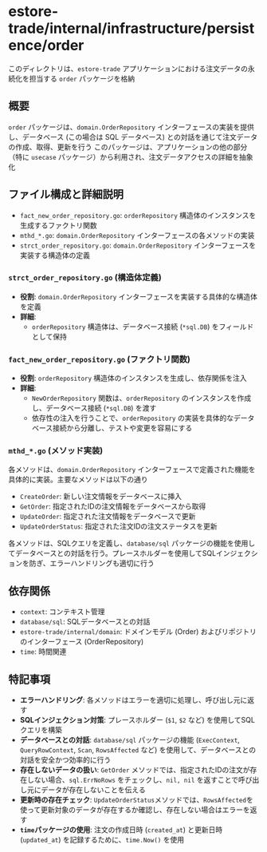 # estore-trade/internal/infrastructure/persistence/order

このディレクトリは、`estore-trade` アプリケーションにおける注文データの永続化を担当する `order` パッケージを格納

## 概要

`order` パッケージは、`domain.OrderRepository` インターフェースの実装を提供し、データベース (この場合は SQL データベース) との対話を通じて注文データの作成、取得、更新を行う
このパッケージは、アプリケーションの他の部分（特に `usecase` パッケージ）から利用され、注文データアクセスの詳細を抽象化

## ファイル構成と詳細説明

-   `fact_new_order_repository.go`: `orderRepository` 構造体のインスタンスを生成するファクトリ関数
-   `mthd_*.go`: `domain.OrderRepository` インターフェースの各メソッドの実装
-   `strct_order_repository.go`: `domain.OrderRepository` インターフェースを実装する構造体の定義

### `strct_order_repository.go` (構造体定義)

-   **役割**: `domain.OrderRepository` インターフェースを実装する具体的な構造体を定義
-   **詳細**:
    -   `orderRepository` 構造体は、データベース接続 (`*sql.DB`) をフィールドとして保持

### `fact_new_order_repository.go` (ファクトリ関数)

-   **役割**: `orderRepository` 構造体のインスタンスを生成し、依存関係を注入
-   **詳細**:
    -   `NewOrderRepository` 関数は、`orderRepository` のインスタンスを作成し、データベース接続 (`*sql.DB`) を渡す
    -   依存性の注入を行うことで、`orderRepository` の実装を具体的なデータベース接続から分離し、テストや変更を容易にする

### `mthd_*.go` (メソッド実装)

各メソッドは、`domain.OrderRepository` インターフェースで定義された機能を具体的に実装。主要なメソッドは以下の通り

-   `CreateOrder`: 新しい注文情報をデータベースに挿入
-   `GetOrder`: 指定されたIDの注文情報をデータベースから取得
-   `UpdateOrder`: 指定された注文情報をデータベースで更新
-  `UpdateOrderStatus`: 指定された注文IDの注文ステータスを更新

各メソッドは、SQLクエリを定義し、`database/sql` パッケージの機能を使用してデータベースとの対話を行う。プレースホルダーを使用してSQLインジェクションを防ぎ、エラーハンドリングも適切に行う

## 依存関係

-   `context`: コンテキスト管理
-   `database/sql`: SQLデータベースとの対話
-   `estore-trade/internal/domain`: ドメインモデル (Order) およびリポジトリのインターフェース (OrderRepository)
-   `time`: 時間関連

## 特記事項

-   **エラーハンドリング**: 各メソッドはエラーを適切に処理し、呼び出し元に返す
-   **SQLインジェクション対策**: プレースホルダー (`$1`, `$2` など) を使用してSQLクエリを構築
-   **データベースとの対話**: `database/sql` パッケージの機能 (`ExecContext`, `QueryRowContext`, `Scan`, `RowsAffected` など) を使用して、データベースとの対話を安全かつ効率的に行う
-   **存在しないデータの扱い**: `GetOrder` メソッドでは、指定されたIDの注文が存在しない場合、`sql.ErrNoRows` をチェックし、`nil, nil` を返すことで呼び出し元にデータが存在しないことを伝える
-   **更新時の存在チェック**: `UpdateOrderStatus`メソッドでは、`RowsAffected`を使って更新対象のデータが存在するか確認し、存在しない場合はエラーを返す
-   **`time`パッケージの使用**: 注文の作成日時 (`created_at`) と更新日時 (`updated_at`) を記録するために、`time.Now()` を使用